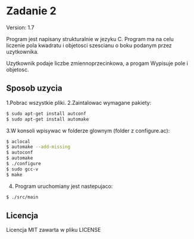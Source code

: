 # Zadanie 2
Version: 1.7

Program jest napisany strukturalnie w jezyku C.
Program ma na celu liczenie pola kwadratu i objetosci szescianu o boku podanym przez uzytkownika.

Uzytkownik podaje liczbe zmiennoprzecinkowa, a progam Wypisuje pole i objetosc.

## Sposob uzycia
1.Pobrac wszystkie pliki.
2.Zaintalowac wymagane pakiety:
```sh
$ sudo apt-get install autconf
$ sudo apt-get install automake
```

3.W konsoli wpisywac w folderze glownym (folder z configure.ac):
```sh
$ aclocal
$ automake --add-missing
$ autoconf
$ automake
$ ./configure
$ sudo gcc-v
$ make
```

4. Program uruchomiany jest nastepujaco:
```sh
$ ./src/main
```

## Licencja
Licencja MIT zawarta w pliku LICENSE
